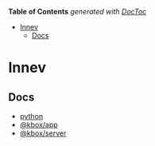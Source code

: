 <!-- START doctoc generated TOC please keep comment here to allow auto update -->
<!-- DON'T EDIT THIS SECTION, INSTEAD RE-RUN doctoc TO UPDATE -->
**Table of Contents**  *generated with [DocToc](https://github.com/thlorenz/doctoc)*

- [Innev](#innev)
  - [Docs](#docs)

<!-- END doctoc generated TOC please keep comment here to allow auto update -->

# Innev

## Docs
- [python](docs/python/index.md)
- [@kbox/app](docs/kbox/app/index.html)
- [@kbox/server](docs/kbox/server/index.html)